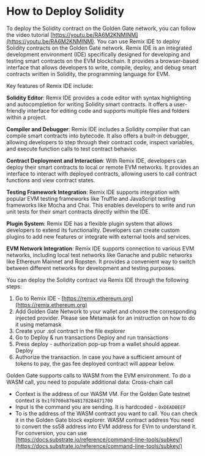 # How to Deploy Solidity

To deploy the Solidity contract on the Golden Gate network, you can follow the video tutorial [https://youtu.be/RA6M2KNMINM](https://youtu.be/RA6M2KNMINM). You can use Remix IDE to deploy Solidity contracts on the Golden Gate network. Remix IDE is an integrated development environment (IDE) specifically designed for developing and testing smart contracts on the EVM blockchain. It provides a browser-based interface that allows developers to write, compile, deploy, and debug smart contracts written in Solidity, the programming language for EVM.

Key features of Remix IDE include:

**Solidity Editor**: Remix IDE provides a code editor with syntax highlighting and autocompletion for writing Solidity smart contracts. It offers a user-friendly interface for editing code and supports multiple files and folders within a project.

**Compiler and Debugger**: Remix IDE includes a Solidity compiler that can compile smart contracts into bytecode. It also offers a built-in debugger, allowing developers to step through their contract code, inspect variables, and execute function calls to test contract behavior.

**Contract Deployment and Interaction**: With Remix IDE, developers can deploy their smart contracts to local or remote EVM networks. It provides an interface to interact with deployed contracts, allowing users to call contract functions and view contract states.

**Testing Framework Integration**: Remix IDE supports integration with popular EVM testing frameworks like Truffle and JavaScript testing frameworks like Mocha and Chai. This enables developers to write and run unit tests for their smart contracts directly within the IDE.

**Plugin System**: Remix IDE has a flexible plugin system that allows developers to extend its functionality. Developers can create custom plugins to add new features or integrate with external tools and services.

**EVM Network Integration**: Remix IDE supports connection to various EVM networks, including local test networks like Ganache and public networks like Ethereum Mainnet and Ropsten. It provides a convenient way to switch between different networks for development and testing purposes.

You can deploy the Solidity contract via Remix IDE through the following steps:

1. Go to Remix IDE - [https://remix.ethereum.org](https://remix.ethereum.org)
2. Add Golden Gate Network to your wallet and choose the corresponding injected provider. Please see Metamask for an instruction on how to do it using metamask
3. Create your .sol contract in the file explorer
4. Go to Deploy & run transactions Deploy and run transactions
5. Press deploy - authorization pop-up from a wallet should appear. Deploy
6. Authorize the transaction. In case you have a sufficient amount of tokens to pay, the gas fee deployed contract will appear below.

Golden Gate supports calls to WASM from the EVM environment. To do a WASM call, you need to populate additional data: Cross-chain call

* Context is the address of our WASM VM. For the Golden Gate testnet context is `0x1f0700e87648170284d71700`
* Input is the command you are sending. It is hardcoded - `0xDEADBEEF`
* To is the address of the WASM contract you want to call. You can check it in the Golden Gate block explorer. WASM contract address You need to convert the ss58 address into EVM address for EVm to understand it. For conversion, you can use [https://docs.substrate.io/reference/command-line-tools/subkey/](https://docs.substrate.io/reference/command-line-tools/subkey/)
